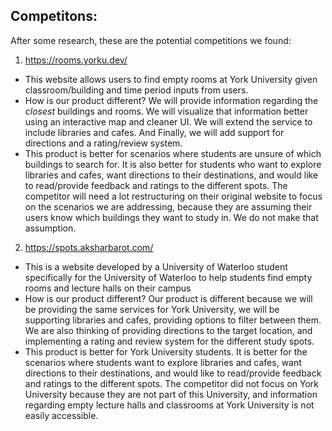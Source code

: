 ## Competitons:
After some research, these are the potential competitions we found:

1) https://rooms.yorku.dev/
  - This website allows users to find empty rooms at York University given classroom/building and time period inputs from users.
  - How is our product different? We will provide information regarding the *closest* buildings and rooms. We will visualize that information better using an interactive map and cleaner UI. We will extend the service to include libraries and cafes. And Finally, we will add support for directions and a rating/review system.
  - This product is better for scenarios where students are unsure of which buildings to search for. It is also better for students who want to explore libraries and cafes, want directions to their destinations, and would like to read/provide feedback and ratings to the different spots. The competitor will need a lot restructuring on their original website to focus on the scenarios we are addressing, because they are assuming their users know which buildings they want to study in. We do not make that assumption.
2) https://spots.aksharbarot.com/
  - This is a website developed by a University of Waterloo student specifically for the University of Waterloo to help students find empty rooms and lecture halls on their campus
  - How is our product different? Our product is different because we will be providing the same services for York University, we will be supporting libraries and cafes, providing options to filter between them. We are also thinking of providing directions to the target location, and implementing a rating and review system for the different study spots.
  - This product is better for York University students. It is better for the scenarios where students want to explore libraries and cafes, want directions to their destinations, and would like to read/provide feedback and ratings to the different spots. The competitor did not focus on York University because they are not part of this University, and information regarding empty lecture halls and classrooms at York University is not easily accessible.
